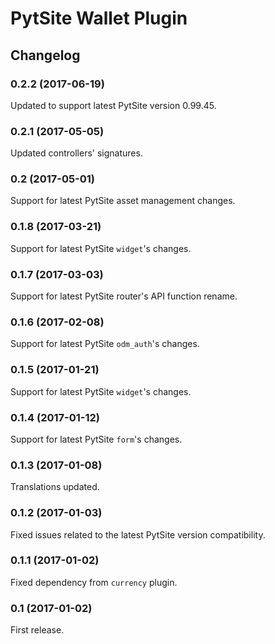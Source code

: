 # PytSite Wallet Plugin


## Changelog


### 0.2.2 (2017-06-19)
Updated to support latest PytSite version 0.99.45.


### 0.2.1 (2017-05-05)
Updated controllers' signatures.


### 0.2 (2017-05-01)
Support for latest PytSite asset management changes.


### 0.1.8 (2017-03-21)
Support for latest PytSite `widget`'s changes.


### 0.1.7 (2017-03-03)
Support for latest PytSite router's API function rename.


### 0.1.6 (2017-02-08)
Support for latest PytSite `odm_auth`'s changes.


### 0.1.5 (2017-01-21)
Support for latest PytSite `widget`'s changes.


### 0.1.4 (2017-01-12)
Support for latest PytSite `form`'s changes.


### 0.1.3 (2017-01-08)
Translations updated.


### 0.1.2 (2017-01-03)
Fixed issues related to the latest PytSite version compatibility.


### 0.1.1 (2017-01-02)
Fixed dependency from `currency` plugin.


### 0.1 (2017-01-02)
First release.
